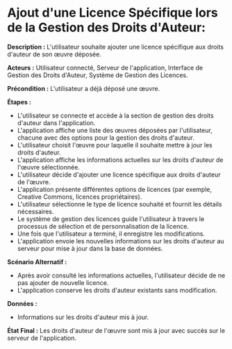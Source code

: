 # Ajout d'une Licence Spécifique lors de la Gestion des Droits d'Auteur:

  **Description :** L'utilisateur souhaite ajouter une licence spécifique aux droits d'auteur de son œuvre déposée.

  **Acteurs :** Utilisateur connecté, Serveur de l'application, Interface de Gestion des Droits d'Auteur, Système de Gestion des Licences.

  **Précondition :** L'utilisateur a déjà déposé une œuvre.

  **Étapes :**

  - L'utilisateur se connecte et accède à la section de gestion des droits d'auteur dans l'application.
  - L'application affiche une liste des œuvres déposées par l'utilisateur, chacune avec des options pour la gestion des droits d'auteur.
  - L'utilisateur choisit l'œuvre pour laquelle il souhaite mettre à jour les droits d'auteur.
  - L'application affiche les informations actuelles sur les droits d'auteur de l'œuvre sélectionnée.
  - L'utilisateur décide d'ajouter une licence spécifique aux droits d'auteur de l'œuvre.
  - L'application présente différentes options de licences (par exemple, Creative Commons, licences propriétaires).
  - L'utilisateur sélectionne le type de licence souhaité et fournit les détails nécessaires.
  - Le système de gestion des licences guide l'utilisateur à travers le processus de sélection et de personnalisation de la licence.
  - Une fois que l'utilisateur a terminé, il enregistre les modifications.
  - L'application envoie les nouvelles informations sur les droits d'auteur au serveur pour mise à jour dans la base de données.

  **Scénario Alternatif :**
  - Après avoir consulté les informations actuelles, l'utilisateur décide de ne pas ajouter de nouvelle licence.
  - L'application conserve les droits d'auteur existants sans modification.

  **Données :**
  - Informations sur les droits d'auteur mis à jour.

  **État Final :** Les droits d'auteur de l'œuvre sont mis à jour avec succès sur le serveur de l'application.
